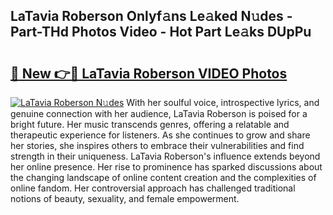 ## LaTavia Roberson Onlyf𝚊ns Le𝚊ked N𝚞des - Part-THd Photos Video - Hot Part Le𝚊ks DUpPu

# <h2><a href="http://ac24291.deff.icu/?id=LaTavia+Roberson">🔗 New 👉🔴 LaTavia Roberson VIDEO Photos</a></h2>

[![LaTavia Roberson N𝚞des](https://i.imgur.com/rIISA9y.gif)](http://ac24291.deff.icu/?id=LaTavia+Roberson)
With her soulful voice, introspective lyrics, and genuine connection with her audience, LaTavia Roberson is poised for a bright future. Her music transcends genres, offering a relatable and therapeutic experience for listeners. As she continues to grow and share her stories, she inspires others to embrace their vulnerabilities and find strength in their uniqueness. LaTavia Roberson's influence extends beyond her online presence. Her rise to prominence has sparked discussions about the changing landscape of online content creation and the complexities of online fandom. Her controversial approach has challenged traditional notions of beauty, sexuality, and female empowerment.

